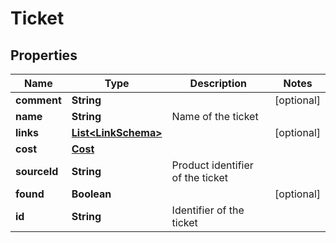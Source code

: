 
# Ticket

## Properties
Name | Type | Description | Notes
------------ | ------------- | ------------- | -------------
**comment** | **String** |  |  [optional]
**name** | **String** | Name of the ticket | 
**links** | [**List&lt;LinkSchema&gt;**](LinkSchema.md) |  |  [optional]
**cost** | [**Cost**](Cost.md) |  | 
**sourceId** | **String** | Product identifier of the ticket | 
**found** | **Boolean** |  |  [optional]
**id** | **String** | Identifier of the ticket | 



